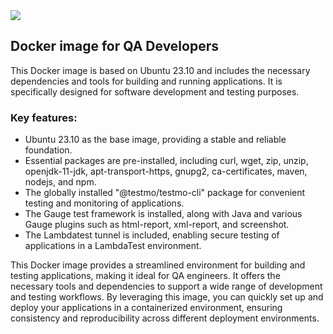 <tr>
  <td>
    <a href="https://hub.docker.com/r/sinanerdinc/gauge-testmo-lambdatest" target="_blank">
      <img src="https://img.shields.io/docker/pulls/sinanerdinc/gauge-testmo-lambdatest?style=for-the-badge" />
    </a>
  </td>
</tr>

## Docker image for QA Developers
This Docker image is based on Ubuntu 23.10 and includes the necessary dependencies and tools for building and running applications. It is specifically designed for software development and testing purposes.

### Key features:

- Ubuntu 23.10 as the base image, providing a stable and reliable foundation.
- Essential packages are pre-installed, including curl, wget, zip, unzip, openjdk-11-jdk, apt-transport-https, gnupg2, ca-certificates, maven, nodejs, and npm.
- The globally installed "@testmo/testmo-cli" package for convenient testing and monitoring of applications.
- The Gauge test framework is installed, along with Java and various Gauge plugins such as html-report, xml-report, and screenshot.
- The Lambdatest tunnel is included, enabling secure testing of applications in a LambdaTest environment.

This Docker image provides a streamlined environment for building and testing applications, making it ideal for QA engineers. It offers the necessary tools and dependencies to support a wide range of development and testing workflows. By leveraging this image, you can quickly set up and deploy your applications in a containerized environment, ensuring consistency and reproducibility across different deployment environments.
